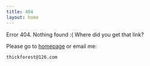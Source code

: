 ```yaml
---
title: 404
layout: home
---
```


Error 404. Nothing found :( Where did you get that link?

Please go to [homepage](/) or email me:

    thickforest@126.com

